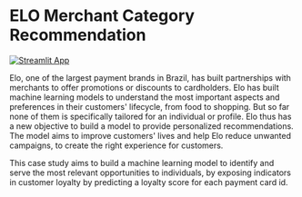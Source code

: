 # ELO Merchant Category Recommendation

[![Streamlit App](https://static.streamlit.io/badges/streamlit_badge_black_white.svg)](https://share.streamlit.io/[shekhartz]/[elo-stream]/[main]/[elo.py])

Elo, one of the largest payment brands in Brazil, has built partnerships with merchants to offer promotions or discounts to cardholders. Elo has built machine learning models to understand the most important aspects and preferences in their customers' lifecycle, from food to shopping. But so far none of them is specifically tailored for an individual or profile. Elo thus has a new objective to build a model to provide personalized recommendations. The model aims to improve customers' lives and help Elo reduce unwanted campaigns, to create the right experience for customers.

This case study aims to build a machine learning model to identify and serve the most relevant opportunities to individuals, by exposing indicators in customer loyalty by predicting a loyalty score for each payment card id.
